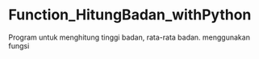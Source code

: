 # Function_HitungBadan_withPython
Program untuk menghitung tinggi badan, rata-rata badan. menggunakan fungsi

